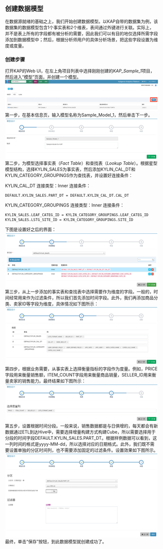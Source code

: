  ## 创建数据模型
在数据源就绪的基础之上，我们开始创建数据模型。以KAP自带的数据集为例，该数据集的数据模型包含1个事实表和2个维表，表间通过外键进行关联。实际上，并不是表上所有的字段都有被分析的需要，因此我们可以有目的地仅选择所需字段添加到数据模型中；然后，根据分析师用户的具体分析场景，把这些字段设置为维度或度量。

### 创建步骤
打开KAP的Web UI，在左上角项目列表中选择刚刚创建的*KAP_Sample_1*项目，然后进入“模型”页面，并创建一个模型。
![](images/datamodel_1.png)
第一步，在基本信息页，输入模型名称为Sample_Model_1，然后单击下一步。
![](images/datamodel_2.png)
第二步，为模型选择事实表（*Fact Table*）和查找表（*Lookup Table*）。根据星型模型结构，选择KYLIN_SALES为事实表，然后添加KYLIN_CAL_DT和KYLIN_CATEGORY_GROUPINGS作为查找表，并设置好连接条件：

KYLIN_CAL_DT 连接类型：Inner 
连接条件：
```
DEFAULT.KYLIN_SALES.PART_DT = DEFAULT.KYLIN_CAL_DT.CAL_DT
```
KYLIN_CATEGORY_GROUPINGS 连接类型：Inner 
连接条件：
```
KYLIN_SALES.LEAF_CATEG_ID = KYLIN_CATEGORY_GROUPINGS.LEAF_CATEG_ID
KYLIN_SALES.LSTG_SITE_ID = KYLIN_CATEGORY_GROUPINGS.SITE_ID
```

下图是设置好之后的界面：
![](images/datamodel_3.png)
第三步，从上一步添加的事实表和查找表中选择需要作为维度的字段。一般的，时间经常用来作为过滤条件，所以我们首先添加时间字段。此外，我们再添加商品分类、卖家ID等字段为维度，具体情况如下图所示：
![](images/datamodel_4.png)
第四步，根据业务需要，从事实表上选择衡量指标的字段作为度量。例如，PRICE字段用来衡量销售额，ITEM_COUNT字段用来衡量商品销量，SELLER_ID用来衡量卖家的销售能力。最终结果如下图所示：
![](images/datamodel_5.png)
第五步，设置根据时间分段。一般来说，销售数据都是与日俱增的，每天都会有新数据通过ETL到达Hive中，需要选择增量构建方式构建Cube，所以需要选择用于分段的时间字段DEFAULT.KYLIN_SALES.PART_DT。根据样例数据可以看到，这一列时间的格式是yyyy-MM-dd，所以选择对应的日期格式。此外，我们既不需要设置单独的分区时间列，也不需要添加固定的过滤条件。设置效果如下图所示。
![](images/datamodel_6.png)最终，单击“保存”按钮，到此数据模型就创建成功了。
